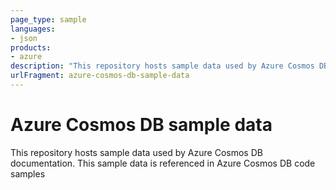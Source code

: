 ```yaml
---
page_type: sample
languages:
- json
products:
- azure
description: "This repository hosts sample data used by Azure Cosmos DB documentation."
urlFragment: azure-cosmos-db-sample-data
---
```


# Azure Cosmos DB sample data

This repository hosts sample data used by Azure Cosmos DB documentation. This sample data is referenced in Azure Cosmos DB code samples


